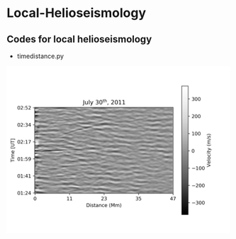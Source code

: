 # Local-Helioseismology

## Codes for local helioseismology

* timedistance.py



![Sunquake Image](Images/sunquake.png)
